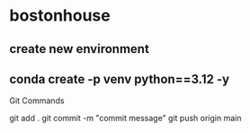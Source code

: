 # bostonhouse

create new environment
----
conda create -p venv python==3.12 -y
---

Git Commands

git add .
git commit -m "commit message"
git push origin main


